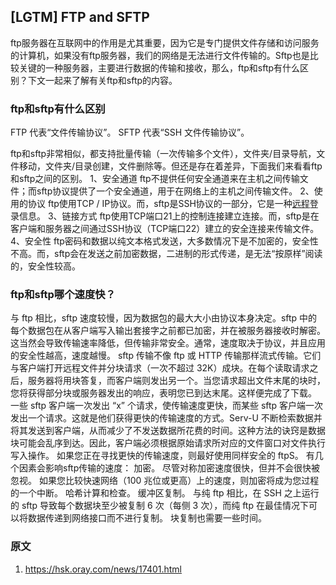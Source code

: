 ## [LGTM] FTP and SFTP

ftp服务器在互联网中的作用是尤其重要，因为它是专门提供文件存储和访问服务的计算机，如果没有ftp服务器，我们的网络是无法进行文件传输的。Sftp也是比较关键的一种服务器，主要进行数据的传输和接收，那么，ftp和sftp有什么区别？下文一起来了解有关ftp和sftp的内容。

### ftp和sftp有什么区别

FTP 代表“文件传输协议”。 SFTP 代表“SSH 文件传输协议”。

ftp和sftp非常相似，都支持批量传输（一次传输多个文件），文件夹/目录导航，文件移动，文件夹/目录创建，文件删除等。但还是存在着差异，下面我们来看看ftp和sftp之间的区别。
1、安全通道
ftp不提供任何安全通道来在主机之间传输文件；而sftp协议提供了一个安全通道，用于在网络上的主机之间传输文件。
2、使用的协议
ftp使用TCP / IP协议。而，sftp是SSH协议的一部分，它是一种[远程](https://sunlogin.oray.com/personal/)登录信息。
3、链接方式
ftp使用TCP端口21上的控制连接建立连接。而，sftp是在客户端和服务器之间通过SSH协议（TCP端口22）建立的安全连接来传输文件。
4、安全性
ftp密码和数据以纯文本格式发送，大多数情况下是不加密的，安全性不高。而，sftp会在发送之前加密数据，二进制的形式传递，是无法“按原样”阅读的，安全性较高。

### ftp和sftp哪个速度快？

与 ftp 相比，sftp 速度较慢，因为数据包的最大大小由协议本身决定。sftp 中的每个数据包在从客户端写入输出套接字之前都已加密，并在被服务器接收时解密。这当然会导致传输速率降低，但传输非常安全。通常，速度取决于协议，并且应用的安全性越高，速度越慢。
sftp 传输不像 ftp 或 HTTP 传输那样流式传输。它们与客户端打开远程文件并分块请求（一次不超过 32K）成块。在每个读取请求之后，服务器将用块答复，而客户端则发出另一个。当您请求超出文件末尾的块时，您将获得部分块或服务器发出的响应，表明您已到达末尾。这样便完成了下载。
一些 sftp 客户端一次发出 “x” 个请求，使传输速度更快，而某些 sftp 客户端一次发出一个请求。这就是他们获得更快的传输速度的方式。Serv-U 不断检索数据并将其发送到客户端，从而减少了不发送数据所花费的时间。这种方法的诀窍是数据块可能会乱序到达。因此，客户端必须根据原始请求所对应的文件窗口对文件执行写入操作。
如果您正在寻找更快的传输速度，则最好使用同样安全的 ftpS。
有几个因素会影响sftp传输的速度：
加密。 尽管对称加密速度很快，但并不会很快被忽视。 如果您比较快速网络（100 兆位或更高）上的速度，则加密将成为您过程的一个中断。
哈希计算和检查。
缓冲区复制。 与纯 ftp 相比，在 SSH 之上运行的 sftp 导致每个数据块至少被复制 6 次（每侧 3 次），而纯 ftp 在最佳情况下可以将数据传递到网络接口而不进行复制。 块复制也需要一些时间。

### 原文

1. https://hsk.oray.com/news/17401.html